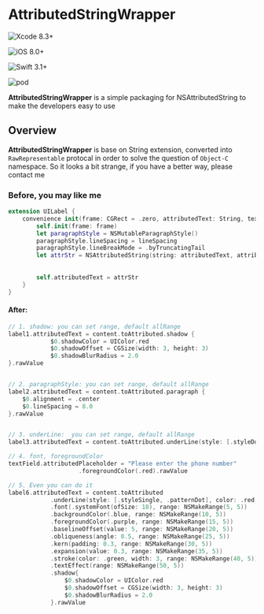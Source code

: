 # AttributedStringWrapper

![Xcode 8.3+](https://img.shields.io/badge/Xcode-8.3%2B-blue.svg)

![iOS 8.0+](https://img.shields.io/badge/iOS-8.0%2B-blue.svg)

![Swift 3.1+](https://img.shields.io/badge/Swift-3.0%2B-orange.svg)

![pod](https://img.shields.io/badge/pod-v0.2.0-brightgreen.svg)





**AttributedStringWrapper** is a simple packaging for NSAttributedString to make the developers easy to use 



## Overview

**AttributedStringWrapper**  is base on String extension, converted into `RawRepresentable` protocal in order to solve the question of `Object-C` namespace.
So it looks a bit strange, if you have a better way, please contact me



### Before, you may like me

```swift
extension UILabel {
    convenience init(frame: CGRect = .zero, attributedText: String, textColor: UIColor, font: UIFont, lineSpacing: CGFloat) {
        self.init(frame: frame)
        let paragraphStyle = NSMutableParagraphStyle()
        paragraphStyle.lineSpacing = lineSpacing
        paragraphStyle.lineBreakMode = .byTruncatingTail
        let attrStr = NSAttributedString(string: attributedText, attributes: [NSParagraphStyleAttributeName: paragraphStyle,
                                                                              NSFontAttributeName: font,
                                                                              NSForegroundColorAttributeName: textColor])
        self.attributedText = attrStr
    }
}

```



#### After:

```swift
// 1. shadow: you can set range, default allRange
label1.attributedText = content.toAttributed.shadow {
            $0.shadowColor = UIColor.red
            $0.shadowOffset = CGSize(width: 3, height: 3)
            $0.shadowBlurRadius = 2.0
}.rawValue


// 2. paragraphStyle: you can set range, default allRange
label2.attributedText = content.toAttributed.paragraph {
    $0.alignment = .center
    $0.lineSpacing = 8.0
}.rawValue


// 3. underLine:  you can set range, default allRange
label3.attributedText = content.toAttributed.underLine(style: [.styleDouble, .patternDot], color: UIColor.red).rawValue

// 4. font, foregroundColor
textField.attributedPlaceholder = "Please enter the phone number"                							.toAttributed.font(.systemFont(ofSize: 15))
					.foregroundColor(.red).rawValue

// 5. Even you can do it
label6.attributedText = content.toAttributed
            .underLine(style: [.styleSingle, .patternDot], color: .red, range: NSMakeRange(0, 5))
            .font(.systemFont(ofSize: 18), range: NSMakeRange(5, 5))
            .backgroundColor(.blue, range: NSMakeRange(10, 5))
            .foregroundColor(.purple, range: NSMakeRange(15, 5))
            .baselineOffset(value: 5, range: NSMakeRange(20, 5))
            .obliqueness(angle: 0.5, range: NSMakeRange(25, 5))
            .kern(padding: 0.3, range: NSMakeRange(30, 5))
            .expansion(value: 0.3, range: NSMakeRange(35, 5))
            .stroke(color: .green, width: 3, range: NSMakeRange(40, 5))
            .textEffect(range: NSMakeRange(50, 5))
            .shadow{
                $0.shadowColor = UIColor.red
                $0.shadowOffset = CGSize(width: 3, height: 3)
                $0.shadowBlurRadius = 2.0
            }.rawValue
```



















